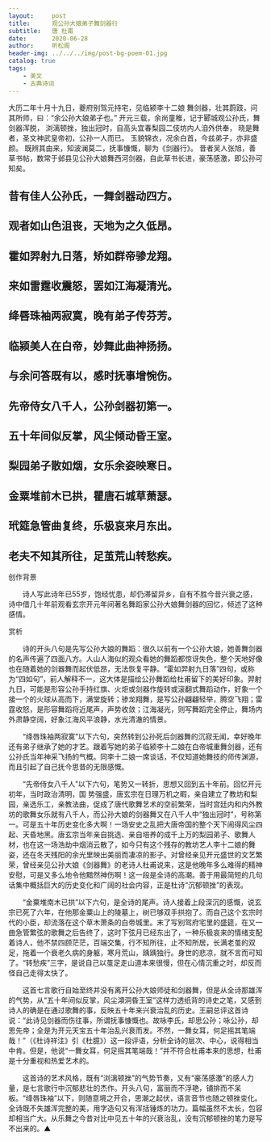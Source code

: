 ```yaml
---
layout:     post
title:      观公孙大娘弟子舞剑器行
subtitle:   唐 杜甫
date:       2020-06-28
author:     听松阁
header-img: ../../../img/post-bg-poem-01.jpg
catalog: true
tags:
    - 美文
    - 古典诗词
---
```



大历二年十月十九日，夔府别驾元持宅，见临颍李十二娘 舞剑器，壮其蔚跂，问其所师，曰：“余公孙大娘弟子也。” 开元三载，余尚童稚，记于郾城观公孙氏，舞剑器浑脱， 浏漓顿挫，独出冠时，自高头宜春梨园二伎坊内人洎外供奉， 晓是舞者，圣文神武皇帝初，公孙一人而已。 玉貌锦衣，况余白首，今兹弟子，亦非盛颜。 既辨其由来，知波澜莫二，抚事慷慨，聊为《剑器行》。 昔者吴人张旭，善草书帖，数常于邺县见公孙大娘舞西河剑器，自此草书长进，豪荡感激，即公孙可知矣。



## 昔有佳人公孙氏，一舞剑器动四方。

## 观者如山色沮丧，天地为之久低昂。

## 霍如羿射九日落，矫如群帝骖龙翔。

## 来如雷霆收震怒，罢如江海凝清光。

## 绛唇珠袖两寂寞，晚有弟子传芬芳。

## 临颍美人在白帝，妙舞此曲神扬扬。

## 与余问答既有以，感时抚事增惋伤。

## 先帝侍女八千人，公孙剑器初第一。

## 五十年间似反掌，风尘倾动昏王室。

## 梨园弟子散如烟，女乐余姿映寒日。

## 金粟堆前木已拱，瞿唐石城草萧瑟。

## 玳筵急管曲复终，乐极哀来月东出。

## 老夫不知其所往，足茧荒山转愁疾。





创作背景



　　诗人写此诗年已55岁，饱经忧患，却仍滞留异乡，自有不胜今昔兴衰之感，诗中借几十年前观看玄宗开元年间著名舞蹈家公孙大娘舞剑器的回忆，倾述了这种感情。





赏析



　　诗的开头八句是先写公孙大娘的舞蹈：很久以前有一个公孙大娘，她善舞剑器的名声传遍了四面八方。人山人海似的观众看她的舞蹈都惊讶失色，整个天地好像也在随着她的剑器舞而起伏低昂，无法恢复平静。“霍如羿射九日落”四句，或称为“四如句”，前人解释不一，这大体是描绘公孙舞蹈给杜甫留下的美好印象。羿射九日，可能是形容公孙手持红旗、火炬或剑器作旋转或滚翻式舞蹈动作，好象一个接一个的火球从高而下，满堂旋转；骖龙翔舞，是写公孙翩翩轻举，腾空飞翔；雷霆收怒，是形容舞蹈将近尾声，声势收敛；江海凝光，则写舞蹈完全停止，舞场内外肃静空阔，好象江海风平浪静，水光清澈的情景。



　　“绛唇珠袖两寂寞”以下六句，突然转到公孙死后剑器舞的沉寂无闻，幸好晚年还有弟子继承了她的才艺。跟着写她的弟子临颍李十二娘在白帝城重舞剑器，还有公孙氏当年神采飞扬的气概。同李十二娘一席谈话，不仅知道她舞技的师传渊源，而且引起了自己抚今思昔的无限感慨。



　　“先帝侍女八千人”以下六句，笔势又一转折，思想又回到五十年前。回忆开元初年，当时政治清明，国 势强盛，唐玄宗在日理万机之暇，亲自建立了教坊和梨园，亲选乐工，亲教法曲，促成了唐代歌舞艺术的空前繁荣，当时宫廷内和内外教坊的歌舞女乐就有八千人，而公孙大娘的剑器舞又在八千人中“独出冠时”，号称第一。可是五十年历史变化多大啊！一场安史之乱把大唐帝国的整个天下闹得风尘四起、天昏地黑。唐玄宗当年亲自挑选、亲自培养的成千上万的梨园弟子、歌舞人材，也在这一场浩劫中烟消云散了，如今只有这个残存的教坊艺人李十二娘的舞姿，还在冬天残阳的余光里映出美丽而凄凉的影子。对曾经亲见开元盛世的文艺繁荣，曾经亲见公孙大娘《剑器舞》的老诗人杜甫说来，这是他晚年多么难得的精神安慰，可是又多么地令他黯然神伤啊！这一段是全诗的高潮。善于用最简短的几句话集中概括巨大的历史变化和广阔的社会内容，正是杜诗“沉郁顿挫”的表现。



　　“金粟堆南木已拱”以下六句，是全诗的尾声。诗人接着上段深沉的感慨，说玄宗已死了六年，在他那金粟山上的陵墓上，树已够双手拱抱了。而自己这个玄宗时代的小臣，却流落在这个草木萧条的白帝城里。末了写别驾府宅里的盛筵，在又一曲急管繁弦的歌舞之后告终了，这时下弦月已经东出了，一种乐极哀来的情绪支配着诗人，他不禁四顾茫茫，百端交集，行不知所往，止不知所居，长满老茧的双足，拖着一个衰老久病的身躯，寒月荒山，踽踽独行。身世的悲凉，就不言而可知了。“转愁疾”三字，是说自己以茧足走山道本来很慢，但在心情沉重之时，却反而怪自己走得太快了。



　　这首七言歌行自始至终并没有离开公孙大娘师徒和剑器舞，但是从全诗那雄浑的气势，从“五十年间似反掌，风尘澒洞昏王室”这样力透纸背的诗史之笔，又感到诗人的确是在通过歌舞的事，反映五十年来兴衰治乱的历史。王嗣总评这首诗说：“此诗见剑器而伤往事，所谓抚事慷慨也。故咏李氏，却思公孙；咏公孙，却思先帝；全是为开元天宝五十年治乱兴衰而发。不然，一舞女耳，何足摇其笔端哉！”（《杜诗祥注》引《杜臆》）这一段评语，分析全诗的层次、中心，说得相当中肯。但是，他说“一舞女耳，何足摇其笔端哉！”并不符合杜甫本来的思想，杜甫是十分重视和热爱艺术的。



　　这首诗的艺术风格，既有“浏漓顿挫”的气势节奏，又有“豪荡感激”的感人力量，是七言歌行中沉郁悲壮的杰作。开头八句，富丽而不浮艳，铺排而不呆板。“绛唇珠袖”以下，则随意境之开合，思潮之起伏，语言音节也随之顿挫变化。全诗既不失雄浑完整的美，用字造句又有浑括锤炼的功力。篇幅虽然不太长，包容却相当广大。从乐舞之今昔对比中见五十年的兴衰治乱，没有沉郁顿挫的笔力是写不出来的。▲
